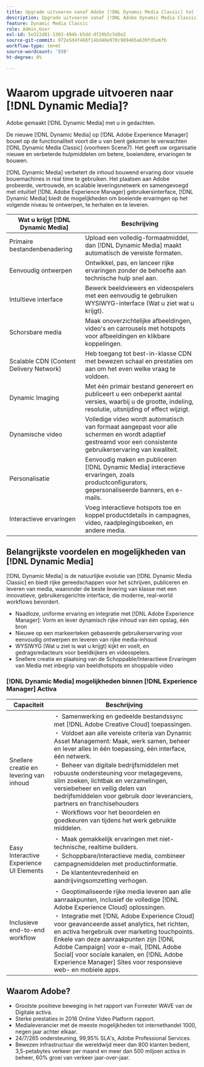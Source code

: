 ```yaml
---
title: Upgrade uitvoeren vanaf Adobe [!DNL Dynamic Media Classic] tot [!DNL Dynamic Media] op [!DNL Experience Manager] Activa
description: Upgrade uitvoeren vanaf [!DNL Adobe Dynamic Media Classic] tot [!DNL Dynamic Media] op [!DNL Adobe Experience Manager]. Meer informatie over de belangrijkste voordelen en mogelijkheden van [!DNL Dynamic Media]. Bekijk de vergelijkingslijst van de functielijst, upgrade FAQ en lijst met gereedheidscontroles.
feature: Dynamic Media Classic
role: Admin,User
exl-id: 5e322d81-1303-494b-b5dd-df29b5c5d8e2
source-git-commit: 972e5d4f468f14bd40e970c989465a639fd5e6fb
workflow-type: tm+mt
source-wordcount: '559'
ht-degree: 0%

---
```


# Waarom upgrade uitvoeren naar [!DNL Dynamic Media]?

Adobe gemaakt [!DNL Dynamic Media] met u in gedachten.

De nieuwe [!DNL Dynamic Media] op [!DNL Adobe Experience Manager] bouwt op de functionaliteit voort die u van bent gekomen te verwachten [!DNL Dynamic Media Classic] (voorheen Scene7). Het geeft uw organisatie nieuwe en verbeterde hulpmiddelen om betere, boeiendere, ervaringen te bouwen.

[!DNL Dynamic Media] verbetert de inhoud bouwend ervaring door visuele bouwmachines in real time te gebruiken. Het plaatsen aan Adobe probeerde, vertrouwde, en scalable leveringsnetwerk en samengevoegd met intuïtief [!DNL Adobe Experience Manager] gebruikersinterface, [!DNL Dynamic Media] biedt de mogelijkheden om boeiende ervaringen op het volgende niveau te ontwerpen, te herhalen en te leveren.

| Wat u krijgt [!DNL Dynamic Media] | Beschrijving |
| --- | --- |
| Primaire bestandenbenadering | Upload een volledig-formaatmiddel, dan [!DNL Dynamic Media] maakt automatisch de vereiste formaten. |
| Eenvoudig ontwerpen | Ontwikkel, pas, en lanceer rijke ervaringen zonder de behoefte aan technische hulp snel aan. |
| Intuïtieve interface | Bewerk beeldviewers en videospelers met een eenvoudig te gebruiken WYSIWYG-interface (Wat u ziet wat u krijgt). |
| Schorsbare media | Maak onoverzichtelijke afbeeldingen, video&#39;s en carrousels met hotspots voor afbeeldingen en klikbare koppelingen. |
| Scalable CDN (Content Delivery Network) | Heb toegang tot best-in-klasse CDN met bewezen schaal en prestaties om aan om het even welke vraag te voldoen. |
| Dynamic Imaging | Met één primair bestand genereert en publiceert u een onbeperkt aantal versies, waarbij u de grootte, indeling, resolutie, uitsnijding of effect wijzigt. |
| Dynamische video | Volledige video wordt automatisch van formaat aangepast voor alle schermen en wordt adaptief gestreamd voor een consistente gebruikerservaring van kwaliteit. |
| Personalisatie | Eenvoudig maken en publiceren [!DNL Dynamic Media] interactieve ervaringen, zoals productconfigurators, gepersonaliseerde banners, en e-mails. |
| Interactieve ervaringen | Voeg interactieve hotspots toe en koppel productdetails in campagnes, video, raadplegingsboeken, en andere media. |

## Belangrijkste voordelen en mogelijkheden van [!DNL Dynamic Media]

[!DNL Dynamic Media] is de natuurlijke evolutie van [!DNL Dynamic Media Classic] en biedt rijke gereedschappen voor het schrijven, publiceren en leveren van media, waaronder de beste levering van klasse met een innovatieve, gebruikersgerichte interface, die moderne, real-world workflows bevordert.

* Naadloze, uniforme ervaring en integratie met [!DNL Adobe Experience Manager]: Vorm en lever dynamisch rijke inhoud van één opslag, één bron
* Nieuwe op een markeerteken gebaseerde gebruikerservaring voor eenvoudig ontwerpen en leveren van rijke media-inhoud
* WYSIWYG (Wat u ziet is wat u krijgt) kijkt en voelt, en gedragsredacteurs voor beeldkijkers en videospelers.
* Snellere creatie en plaatsing van de Schoppable/Interactieve Ervaringen van Media met inbegrip van beeldhotspots en shoppable video

### [!DNL Dynamic Media] mogelijkheden binnen [!DNL Experience Manager] Activa

| Capaciteit | Beschrijving |
| --- | --- |
| Snellere creatie en levering van inhoud | ・ Samenwerking en gedeelde bestandssync met [!DNL Adobe Creative Cloud] toepassingen.<br>・ Voldoet aan alle vereiste criteria van Dynamic Asset Management: Maak, werk samen, beheer en lever alles in één toepassing, één interface, één netwerk.<br>・ Beheer van digitale bedrijfsmiddelen met robuuste ondersteuning voor metagegevens, slim zoeken, lichtbak en verzamelingen, versiebeheer en veilig delen van bedrijfsmiddelen voor gebruik door leveranciers, partners en franchisehouders<br>・ Workflows voor het beoordelen en goedkeuren van tijdens het werk gebruikte middelen. |
| Easy Interactive Experience UI Elements | ・ Maak gemakkelijk ervaringen met niet-technische, realtime builders.<br>・ Schoppbare/interactieve media, combineer campagnemiddelen met productinformatie.<br>・ De klantentevredenheid en aandrijvingsomzetting verhogen. |
| Inclusieve end-to-end workflow | ・ Geoptimaliseerde rijke media leveren aan alle aanraakpunten, inclusief de volledige [!DNL Adobe Experience Cloud] oplossingen.<br>・ Integratie met [!DNL Adobe Experience Cloud] voor geavanceerde asset analytics, het richten, en activa hergebruik over marketing touchpoints. Enkele van deze aanraakpunten zijn [!DNL Adobe Campaign] voor e-mail, [!DNL Adobe Social] voor sociale kanalen, en [!DNL Adobe Experience Manager] Sites voor responsieve web- en mobiele apps. |

## Waarom Adobe?

* Grootste positieve beweging in het rapport van Forrester WAVE van de Digitale activa.
* Sterke prestaties in 2016 Online Video Platform rapport.
* Medialeverancier met de meeste mogelijkheden tot internethandel 1000, negen jaar achter elkaar.
* 24/7/265 ondersteuning, 99,95% SLA&#39;s, Adobe Professional Services.
* Bewezen infrastructuur die wereldwijd meer dan 800 klanten bedient, 3,5-petabytes verkeer per maand en meer dan 500 miljoen activa in beheer, 60% groei van verkeer jaar-over-jaar.
